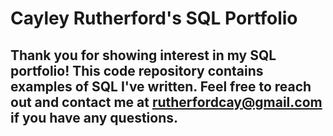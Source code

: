 # Cayley Rutherford's SQL Portfolio
## Thank you for showing interest in my SQL portfolio! This code repository contains examples of SQL I've written. Feel free to reach out and contact me at rutherfordcay@gmail.com if you have any questions.
